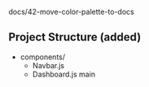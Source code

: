 
docs/42-move-color-palette-to-docs

## Project Structure (added)

- components/
  - Navbar.js
  - Dashboard.js
main
